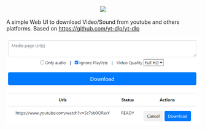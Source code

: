 <p align="center">
    <img height="300" src="https://raw.githubusercontent.com/gallolabs/media-downloader/master/logo_w300.jpeg">
</p>

A simple Web UI to download Video/Sound from youtube and others platforms. Based on https://github.com/yt-dlp/yt-dlp

![PREVIEW](snapshot.png)
